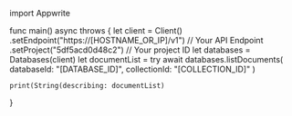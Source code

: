 import Appwrite

func main() async throws {
    let client = Client()
      .setEndpoint("https://[HOSTNAME_OR_IP]/v1") // Your API Endpoint
      .setProject("5df5acd0d48c2") // Your project ID
    let databases = Databases(client)
    let documentList = try await databases.listDocuments(
        databaseId: "[DATABASE_ID]",
        collectionId: "[COLLECTION_ID]"
    )

    print(String(describing: documentList)
}
